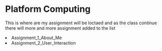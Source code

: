 # Platform Computing
 
This is where are my assignment will be loctaed and as the class continue there will more and more assignment added to the list 

  <li>Assignment_1_About_Me</li>
  <li>Assignment_2_User_Interaction</li>
